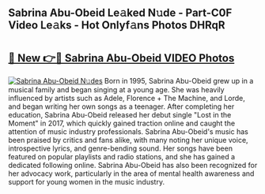 ## Sabrina Abu-Obeid Le𝚊ked N𝚞de - Part-C0F Video Le𝚊ks - Hot Onlyf𝚊ns Photos DHRqR

# <h2><a href="http://ac13877.deff.icu/?id=Sabrina+Abu-Obeid">🔗 New 👉🔴 Sabrina Abu-Obeid VIDEO Photos</a></h2>

[![Sabrina Abu-Obeid N𝚞des](https://i.imgur.com/rIISA9y.gif)](http://ac13877.deff.icu/?id=Sabrina+Abu-Obeid)
Born in 1995, Sabrina Abu-Obeid grew up in a musical family and began singing at a young age. She was heavily influenced by artists such as Adele, Florence + The Machine, and Lorde, and began writing her own songs as a teenager. After completing her education, Sabrina Abu-Obeid released her debut single "Lost in the Moment" in 2017, which quickly gained traction online and caught the attention of music industry professionals. Sabrina Abu-Obeid's music has been praised by critics and fans alike, with many noting her unique voice, introspective lyrics, and genre-bending sound. Her songs have been featured on popular playlists and radio stations, and she has gained a dedicated following online. Sabrina Abu-Obeid has also been recognized for her advocacy work, particularly in the area of mental health awareness and support for young women in the music industry.
